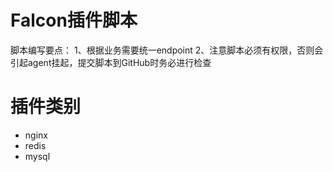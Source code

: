 # Falcon插件脚本
脚本编写要点：
1、根据业务需要统一endpoint
2、注意脚本必须有权限，否则会引起agent挂起，提交脚本到GitHub时务必进行检查

# 插件类别
- nginx
- redis
- mysql

